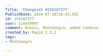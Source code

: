 ```yaml
---
Title: 'Changeset #154187377'
PublishDate: 2024-07-20T16:41:35Z
id: 154187377
user: Simon0997
comment: Niksic, Montenegro, added landuse
created_by: Rapid 2.3.2
tags:
- Montenegro

---
```

